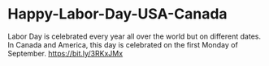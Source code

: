 # Happy-Labor-Day-USA-Canada
Labor Day is celebrated every year all over the world but on different dates. In Canada and America, this day is celebrated on the first Monday of September. https://bit.ly/3RKxJMx
